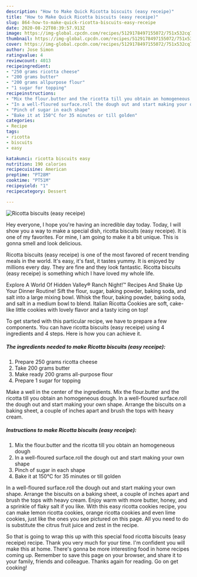 ```yaml
---
description: "How to Make Quick Ricotta biscuits (easy receipe)"
title: "How to Make Quick Ricotta biscuits (easy receipe)"
slug: 864-how-to-make-quick-ricotta-biscuits-easy-receipe
date: 2020-08-22T08:39:57.913Z
image: https://img-global.cpcdn.com/recipes/5129178497155072/751x532cq70/ricotta-biscuits-easy-receipe-recipe-main-photo.jpg
thumbnail: https://img-global.cpcdn.com/recipes/5129178497155072/751x532cq70/ricotta-biscuits-easy-receipe-recipe-main-photo.jpg
cover: https://img-global.cpcdn.com/recipes/5129178497155072/751x532cq70/ricotta-biscuits-easy-receipe-recipe-main-photo.jpg
author: Jose Simon
ratingvalue: 4
reviewcount: 4013
recipeingredient:
- "250 grams ricotta cheese"
- "200 grams butter"
- "200 grams allpurpose flour"
- "1 sugar for topping"
recipeinstructions:
- "Mix the flour.butter and the ricotta till you obtain an homogeneous dough"
- "In a well-floured surface.roll the dough out and start making your own shape"
- "Pinch of sugar in each shape"
- "Bake it at 150°C for 35 minutes or till golden"
categories:
- Recipe
tags:
- ricotta
- biscuits
- easy

katakunci: ricotta biscuits easy 
nutrition: 190 calories
recipecuisine: American
preptime: "PT28M"
cooktime: "PT51M"
recipeyield: "1"
recipecategory: Dessert

---
```



![Ricotta biscuits (easy receipe)](https://img-global.cpcdn.com/recipes/5129178497155072/751x532cq70/ricotta-biscuits-easy-receipe-recipe-main-photo.jpg)

Hey everyone, I hope you're having an incredible day today. Today, I will show you a way to make a special dish, ricotta biscuits (easy receipe). It is one of my favorites. For mine, I am going to make it a bit unique. This is gonna smell and look delicious.

Ricotta biscuits (easy receipe) is one of the most favored of recent trending meals in the world. It's easy, it's fast, it tastes yummy. It is enjoyed by millions every day. They are fine and they look fantastic. Ricotta biscuits (easy receipe) is something which I have loved my whole life.

Explore A World Of Hidden Valley® Ranch Night!™ Recipes And Shake Up Your Dinner Routine! Sift the flour, sugar, baking powder, baking soda, and salt into a large mixing bowl. Whisk the flour, baking powder, baking soda, and salt in a medium bowl to blend. Italian Ricotta Cookies are soft, cake-like little cookies with lovely flavor and a tasty icing on top!


To get started with this particular recipe, we have to prepare a few components. You can have ricotta biscuits (easy receipe) using 4 ingredients and 4 steps. Here is how you can achieve it.

<!--inarticleads1-->

##### The ingredients needed to make Ricotta biscuits (easy receipe):

1. Prepare 250 grams ricotta cheese
1. Take 200 grams butter
1. Make ready 200 grams all-purpose flour
1. Prepare 1 sugar for topping


Make a well in the center of the ingredients. Mix the flour.butter and the ricotta till you obtain an homogeneous dough. In a well-floured surface.roll the dough out and start making your own shape. Arrange the biscuits on a baking sheet, a couple of inches apart and brush the tops with heavy cream. 

<!--inarticleads2-->

##### Instructions to make Ricotta biscuits (easy receipe):

1. Mix the flour.butter and the ricotta till you obtain an homogeneous dough
1. In a well-floured surface.roll the dough out and start making your own shape
1. Pinch of sugar in each shape
1. Bake it at 150°C for 35 minutes or till golden


In a well-floured surface.roll the dough out and start making your own shape. Arrange the biscuits on a baking sheet, a couple of inches apart and brush the tops with heavy cream. Enjoy warm with more butter, honey, and a sprinkle of flaky salt if you like. With this easy ricotta cookies recipe, you can make lemon ricotta cookies, orange ricotta cookies and even lime cookies, just like the ones you see pictured on this page. All you need to do is substitute the citrus fruit juice and zest in the recipe. 

So that is going to wrap this up with this special food ricotta biscuits (easy receipe) recipe. Thank you very much for your time. I'm confident you will make this at home. There's gonna be more interesting food in home recipes coming up. Remember to save this page on your browser, and share it to your family, friends and colleague. Thanks again for reading. Go on get cooking!
